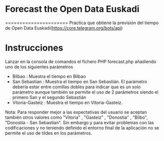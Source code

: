 # Forecast the Open Data Euskadi
======================
Practica que obtiene la previsión del tiempo de Open Data Euskadi(https://core.telegram.org/bots/api)
## 
Instrucciones
============

Lanzar en la consola de comandos el fichero PHP forecast.php añadiendo uno de los siguientes parámetros

   - Bilbao : Muestra el tiempo en Bilbao
   - San Sebastian : Muestra el tiempo en San Sebastián. El parámetro debería estar entre comillas dobles para indicar que es un solo parámetro aunque también se permite el uso de 2 parámetros siendo el primero San y el segundo Sebastián
   - Vitoria-Gasteiz : Muestra el tiempo en Vitoria-Gasteiz.

Nota: Para responder mejor a las expectativas del usuario se aceptan también otros valores como "Vitoria" , "Gasteiz" , "Donostia" , "Bilbo", "Donostia - San Sebastian".
      Sin embargo y para evitar problemas con las codificaciones y no teniendo definido el entorno final de la aplicación no se permite el uso de tildes en los parámetros.


